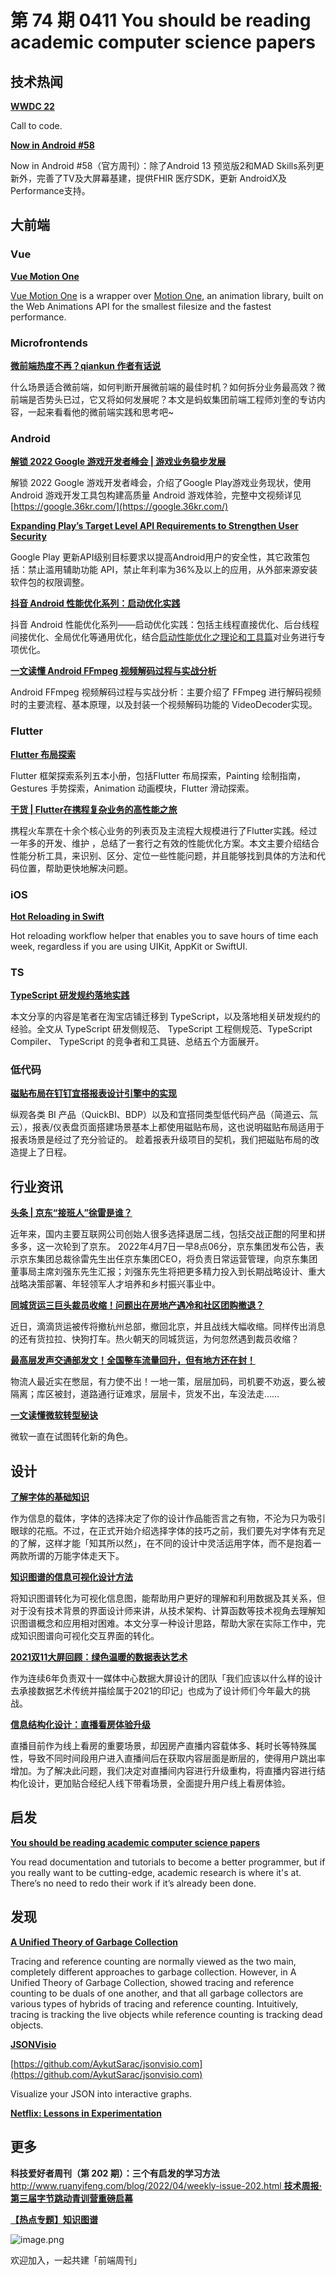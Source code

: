 # 第 74 期 0411 You should be reading academic computer science papers
## 技术热闻
[**WWDC 22**](https://developer.apple.com/wwdc22/)

Call to code.

[**Now in Android #58**](https://medium.com/androiddevelopers/now-in-android-58-a8919ba01d45)

Now in Android #58（官方周刊）：除了Android 13 预览版2和MAD Skills系列更新外，完善了TV及大屏幕基建，提供FHIR 医疗SDK，更新 AndroidX及Performance支持。

## 大前端
### Vue
[**Vue Motion One**](https://vue-motion-one.vercel.app/#/)

[Vue Motion One](https://github.com/wobsoriano/vue-motion-one) is a wrapper over [Motion One](https://motion.dev/), an animation library, built on the Web Animations API for the smallest filesize and the fastest performance.

### Microfrontends
[**微前端热度不再？qiankun 作者有话说**](https://mp.weixin.qq.com/s/yIT7F5_7uj9MA-P_oh0OaQ)

什么场景适合微前端，如何判断开展微前端的最佳时机？如何拆分业务最高效？微前端是否势头已过，它又将如何发展呢？本文是蚂蚁集团前端工程师刘奎的专访内容，一起来看看他的微前端实践和思考吧~

### Android
[**解锁 2022 Google 游戏开发者峰会 | 游戏业务稳步发展**](https://mp.weixin.qq.com/s/uAU9uF-jQ4JbpOo4fGTqgg)

解锁 2022 Google 游戏开发者峰会，介绍了Google Play游戏业务现状，使用 Android 游戏开发工具包构建高质量 Android 游戏体验，完整中文视频详见[https://google.36kr.com/](https://google.36kr.com/)

[**Expanding Play’s Target Level API Requirements to Strengthen User Security**](https://android-developers.googleblog.com/2022/04/expanding-plays-target-level-api-requirements-to-strengthen-user-security.html)

Google Play 更新API级别目标要求以提高Android用户的安全性，其它政策包括：禁止滥用辅助功能 API，禁止年利率为36%及以上的应用，从外部来源安装软件包的权限调整。

[**抖音 Android 性能优化系列：启动优化实践**](https://juejin.cn/post/7080065015197204511)

抖音 Android 性能优化系列——启动优化实践：包括主线程直接优化、后台线程间接优化、全局优化等通用优化，结合[启动性能优化之理论和工具篇](https://link.juejin.cn/?target=https%3A%2F%2Fmp.weixin.qq.com%2Fs%3F__biz%3DMzI1MzYzMjE0MQ%3D%3D%26mid%3D2247491335%26idx%3D1%26sn%3De3eabd9253ab2f83925af974db3f3072%26scene%3D21%23wechat_redirect)对业务进行专项优化。

[**一文读懂 Android FFmpeg 视频解码过程与实战分析**](https://juejin.cn/post/7072198840035573790)

Android FFmpeg 视频解码过程与实战分析：主要介绍了 FFmpeg 进行解码视频时的主要流程、基本原理，以及封装一个视频解码功能的 VideoDecoder实现。

### Flutter
[**Flutter 布局探索**](https://juejin.cn/post/7080815937003192351)

Flutter 框架探索系列五本小册，包括Flutter 布局探索，Painting 绘制指南，Gestures 手势探索，Animation 动画模块，Flutter 滑动探索。

[**干货 | Flutter在携程复杂业务的高性能之旅**](https://mp.weixin.qq.com/s/QgPXNpdU2mlAb6tlcsm_eQ)

携程火车票在十余个核心业务的列表页及主流程大规模进行了Flutter实践。经过一年多的开发、维护 ，总结了一套行之有效的性能优化方案。本文主要介绍结合性能分析工具，来识别、区分、定位一些性能问题，并且能够找到具体的方法和代码位置，帮助更快地解决问题。

### iOS
[**Hot Reloading in Swift**](https://swiftpackageindex.com/krzysztofzablocki/Inject)

Hot reloading workflow helper that enables you to save hours of time each week, regardless if you are using UIKit, AppKit or SwiftUI.

### TS
[**TypeScript 研发规约落地实践**](https://mp.weixin.qq.com/s/9J6ftE8XUC5s02D1rJmLFg)

本文分享的内容是笔者在淘宝店铺迁移到 TypeScript，以及落地相关研发规约的经验。全文从 TypeScript 研发侧规范、 TypeScript 工程侧规范、TypeScript Compiler、 TypeScript 的竞争者和工具链、总结五个方面展开。

### 低代码
[**磁贴布局在钉钉宜搭报表设计引擎中的实现**](https://mp.weixin.qq.com/s/PSTut5ahAB8nlJ9kBpBaxw)

纵观各类 BI 产品（QuickBI、BDP）以及和宜搭同类型低代码产品（简道云、氚云），报表/仪表盘页面搭建场景基本上都使用磁贴布局，这也说明磁贴布局适用于报表场景是经过了充分验证的。
趁着报表升级项目的契机，我们把磁贴布局的改造提上了日程。

## 行业资讯
[**头条 | 京东“接班人”徐雷是谁？**](https://mp.weixin.qq.com/s/sgiigk6FowTAopoYtkuUJg)

近年来，国内主要互联网公司创始人很多选择退居二线，包括交战正酣的阿里和拼多多，这一次轮到了京东。
2022年4月7日一早8点06分，京东集团发布公告，表示京东集团总裁徐雷先生出任京东集团CEO，将负责日常运营管理，向京东集团董事局主席刘强东先生汇报；刘强东先生将把更多精力投入到长期战略设计、重大战略决策部署、年轻领军人才培养和乡村振兴事业中。

[**同城货运三巨头裁员收缩！问题出在房地产遇冷和社区团购撤退？**](https://mp.weixin.qq.com/s/g6Qui0D7TWoB2NL8oQkTUA)

近日，滴滴货运被传将撤杭州总部，撤回北京，并且战线大幅收缩。同样传出消息的还有货拉拉、快狗打车。热火朝天的同城货运，为何忽然遇到裁员收缩？

[**最高层发声交通部发文！全国整车流量回升，但有地方还在封！**](https://mp.weixin.qq.com/s/U5XhI77RqqGJPYm9U1Pg2Q)

物流人最近实在憋屈，有力使不出！一地一策，层层加码，司机要不劝返，要么被隔离；库区被封，道路通行证难求，层层卡，货发不出，车没法走……

[**一文读懂微软转型秘诀**](https://mp.weixin.qq.com/s/0z5sBpq8Wl8BDI8xUH-j6w)

微软一直在试图转化新的角色。[
](https://stackoverflow.blog/2022/03/31/time-to-get-on-trend-filters/)
## 设计
[**了解字体的基础知识**](https://sspai.com/post/71957)

作为信息的载体，字体的选择决定了你的设计作品能否言之有物，不沦为只为吸引眼球的花瓶。不过，在正式开始介绍选择字体的技巧之前，我们要先对字体有充足的了解，这样才能「知其所以然」，在不同的设计中灵活运用字体，而不是抱着一两款所谓的万能字体走天下。

[**知识图谱的信息可视化设计方法**](https://mp.weixin.qq.com/s/GwZ26WC-rX4XHS9mroFhTA)

将知识图谱转化为可视化信息图，能帮助用户更好的理解和利用数据及其关系，但对于没有技术背景的界面设计师来讲，从技术架构、计算函数等技术视角去理解知识图谱概念和应用相对困难。本文分享一种设计思路，帮助大家在实际工作中，完成知识图谱向可视化交互界面的转化。

[**2021双11大屏回顾：绿色温暖的数据表达艺术**](https://mp.weixin.qq.com/s/gW6Mvk4-7IPtHdkmBDEP5g)

作为连续6年负责双十一媒体中心数据大屏设计的团队「我们应该以什么样的设计去承接数据艺术传统并描绘属于2021的印记」也成为了设计师们今年最大的挑战。

[**信息结构化设计：直播看房体验升级**](https://mp.weixin.qq.com/s/UpoXlufnB_vhF4kVIYOHBA)

直播目前作为线上看房的重要场景，却因房产直播内容载体多、耗时长等特殊属性，导致不同时间段用户进入直播间后在获取内容层面是断层的，使得用户跳出率增加。为了解决此问题，我们决定对直播间内容进行升级重构，将直播内容进行结构化设计，更加贴合经纪人线下带看场景，全面提升用户线上看房体验。

## 启发
[**You should be reading academic computer science papers**](https://stackoverflow.blog/2022/04/07/you-should-be-reading-academic-computer-science-papers/)

You read documentation and tutorials to become a better programmer, but if you really want to be cutting-edge, academic research is where it's at. There’s no need to redo their work if it’s already been done.

## 发现
[**A Unified Theory of Garbage Collection**](https://www.cs.cornell.edu/courses/cs6120/2019fa/blog/unified-theory-gc/)

Tracing and reference counting are normally viewed as the two main, completely different approaches to garbage collection. However, in A Unified Theory of Garbage Collection, showed tracing and reference counting to be duals of one another, and that all garbage collectors are various types of hybrids of tracing and reference counting. Intuitively, tracing is tracking the live objects while reference counting is tracking dead objects.

[**JSONVisio**](https://jsonvisio.com/)


[https://github.com/AykutSarac/jsonvisio.com](https://github.com/AykutSarac/jsonvisio.com)

Visualize your JSON into interactive graphs.

[**Netflix: Lessons in Experimentation**](https://www.aakashg.com/2022/01/18/netflix-experimentation/)


## 更多
**科技爱好者周刊（第 202 期）：三个有启发的学习方法**
[http://www.ruanyifeng.com/blog/2022/04/weekly-issue-202.html
](http://www.ruanyifeng.com/blog/2022/04/weekly-issue-202.html)
[**技术周报·第三届字节跳动青训营重磅启幕**](https://mp.weixin.qq.com/s/-eIxQzlc7IixPSlO9OGeKw)


[**【热点专题】知识图谱**](https://mp.weixin.qq.com/s/LD8iLwcMSqZVyO_-N_ITsA)

![image.png](https://cdn.nlark.com/yuque/0/2020/png/85771/1605930034828-7fc81343-651f-4a15-8465-eebe5a23cf61.png#crop=0&crop=0&crop=1&crop=1&height=31&id=UcFmc&margin=%5Bobject%20Object%5D&name=image.png&originHeight=90&originWidth=2186&originalType=binary&ratio=1&rotation=0&showTitle=false&size=14325&status=done&style=none&title=&width=746)


欢迎加入，一起共建「前端周刊」

